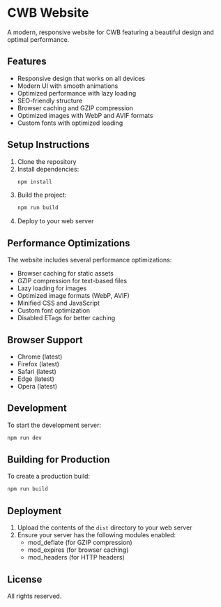 # CWB Website

A modern, responsive website for CWB featuring a beautiful design and optimal performance.

## Features

- Responsive design that works on all devices
- Modern UI with smooth animations
- Optimized performance with lazy loading
- SEO-friendly structure
- Browser caching and GZIP compression
- Optimized images with WebP and AVIF formats
- Custom fonts with optimized loading

## Setup Instructions

1. Clone the repository
2. Install dependencies:
   ```bash
   npm install
   ```
3. Build the project:
   ```bash
   npm run build
   ```
4. Deploy to your web server

## Performance Optimizations

The website includes several performance optimizations:

- Browser caching for static assets
- GZIP compression for text-based files
- Lazy loading for images
- Optimized image formats (WebP, AVIF)
- Minified CSS and JavaScript
- Custom font optimization
- Disabled ETags for better caching

## Browser Support

- Chrome (latest)
- Firefox (latest)
- Safari (latest)
- Edge (latest)
- Opera (latest)

## Development

To start the development server:

```bash
npm run dev
```

## Building for Production

To create a production build:

```bash
npm run build
```

## Deployment

1. Upload the contents of the `dist` directory to your web server
2. Ensure your server has the following modules enabled:
   - mod_deflate (for GZIP compression)
   - mod_expires (for browser caching)
   - mod_headers (for HTTP headers)

## License

All rights reserved. 